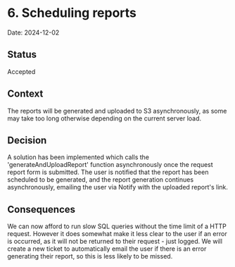# 6. Scheduling reports

Date: 2024-12-02

## Status

Accepted

## Context

The reports will be generated and uploaded to S3 asynchronously, as some may take too long otherwise depending on 
the current server load. 

## Decision

A solution has been implemented which calls the 'generateAndUploadReport' function asynchronously once the request report
form is submitted. The user is notified that the report has been scheduled to be generated, and the report generation continues
asynchronously, emailing the user via Notify with the uploaded report's link.

## Consequences

We can now afford to run slow SQL queries without the time limit of a HTTP request. However it does somewhat make it 
less clear to the user if an error is occurred, as it will not be returned to their request - just logged. 
We will create a new ticket to automatically email the user if there is an error generating their report, so this is less
likely to be missed.